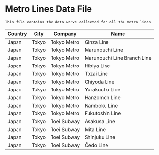 # Metro Lines Data File


    This file contains the data we've collected for all the metro lines


| Country | City | Company | Name |
| --- | --- | --- | --- |
| Japan | Tokyo | Tokyo Metro | Ginza Line |
| Japan | Tokyo | Tokyo Metro | Marunouchi Line |
| Japan | Tokyo | Tokyo Metro | Marunouchi Line Branch Line |
| Japan | Tokyo | Tokyo Metro | Hibiya Line |
| Japan | Tokyo | Tokyo Metro | Tozai Line |
| Japan | Tokyo | Tokyo Metro | Chiyoda Line |
| Japan | Tokyo | Tokyo Metro | Yurakucho Line |
| Japan | Tokyo | Tokyo Metro | Hanzomon Line |
| Japan | Tokyo | Tokyo Metro | Namboku Line |
| Japan | Tokyo | Tokyo Metro | Fukutoshin Line |
| Japan | Tokyo | Toei Subway | Asakusa Line |
| Japan | Tokyo | Toei Subway | Mita Line |
| Japan | Tokyo | Toei Subway | Shinjuku Line |
| Japan | Tokyo | Toei Subway | Ōedo Line |